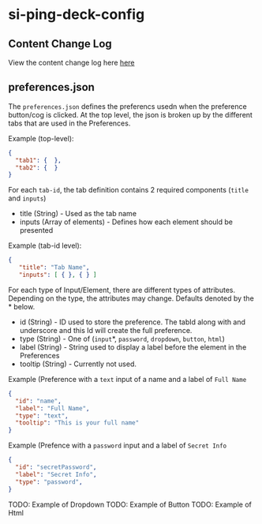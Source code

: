 # si-ping-deck-config

## Content Change Log

View the content change log here [here](CHANGELOG.md)

## preferences.json
The `preferences.json` defines the preferencs usedn when the preference button/cog is clicked.  At the top level, the json is broken up by the different tabs that are used in the Preferences.

Example (top-level):
```json
{
  "tab1": {  },
  "tab2": {  }
}
```

For each `tab-id`, the tab definition contains 2 required components (`title` and `inputs`)

* title (String) - Used as the tab name
* inputs (Array of elements) - Defines how each element should be presented

Example (tab-id level):
```json
{
   "title": "Tab Name",
   "inputs": [ { }, { } ]
```

For each type of Input/Element, there are different types of attributes.  Depending on the type, the attributes may change.  Defaults denoted by the * below.

* id (String) - ID used to store the preference.  The tabId along with and underscore and this Id will create the full preference.
* type (String) - One of (`input`*, `password`, `dropdown`, `button`, `html`)
* label (String) - String used to display a label before the element in the Preferences
* tooltip (String) - Currently not used.

Example (Preference with a `text` input of a name and a label of `Full Name`
```json
{
  "id": "name",
  "label": "Full Name",
  "type": "text",
  "tooltip": "This is your full name"
}
```

Example (Prefence with a `password` input and a label of `Secret Info`
```json
{
  "id": "secretPassword",
  "label": "Secret Info",
  "type": "password",
}
```

TODO: Example of Dropdown
TODO: Example of Button
TODO: Example of Html
